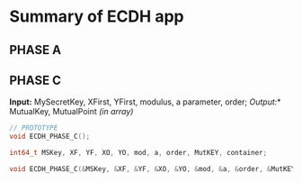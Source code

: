 #  Summary of ECDH app

## PHASE A


## PHASE C

**Input:** MySecretKey, XFirst, YFirst, modulus, a parameter, order;
*Output:**  MutualKey, MutualPoint *(in array)* 

```c
// PROTOTYPE
void ECDH_PHASE_C();
```
```c
int64_t MSKey, XF, YF, XO, YO, mod, a, order, MutKEY, container;

void ECDH_PHASE_C(&MSKey, &XF, &YF, &XO, &YO, &mod, &a, &order, &MutKEY, container);
```
